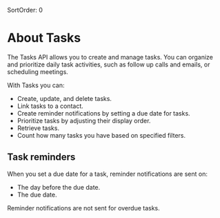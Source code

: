 SortOrder: 0
# About Tasks

The Tasks API allows you to create and manage tasks. You can organize and prioritize daily task activities, such as follow up calls and emails, or scheduling meetings. 

With Tasks you can:
- Create, update, and delete tasks. 
- Link tasks to a contact.
- Create reminder notifications by setting a due date for tasks. 
- Prioritize tasks by adjusting their display order.
- Retrieve tasks.
- Count how many tasks you have based on specified filters.

## Task reminders

When you set a due date for a task, reminder notifications are sent on:
- The day before the due date. 
- The due date. 

Reminder notifications are not sent for overdue tasks.
